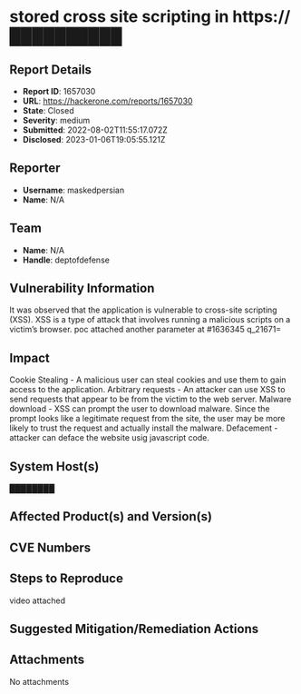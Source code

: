 # stored cross site scripting in https://██████████

## Report Details
- **Report ID**: 1657030
- **URL**: https://hackerone.com/reports/1657030
- **State**: Closed
- **Severity**: medium
- **Submitted**: 2022-08-02T11:55:17.072Z
- **Disclosed**: 2023-01-06T19:05:55.121Z

## Reporter
- **Username**: maskedpersian
- **Name**: N/A

## Team
- **Name**: N/A
- **Handle**: deptofdefense

## Vulnerability Information
It was observed that the application is vulnerable to cross-site scripting (XSS). XSS is a type of attack that involves running a malicious scripts on a victim’s browser.
poc attached
another parameter at #1636345
q_21671=

## Impact

Cookie Stealing - A malicious user can steal cookies and use them to gain access to the application.
Arbitrary requests - An attacker can use XSS to send requests that appear to be from the victim to the web server.
Malware download - XSS can prompt the user to download malware. Since the prompt looks like a legitimate request from the
site, the user may be more likely to trust the request and actually install the malware.
Defacement - attacker can deface the website usig javascript code.

## System Host(s)
████████

## Affected Product(s) and Version(s)


## CVE Numbers


## Steps to Reproduce
video attached

## Suggested Mitigation/Remediation Actions




## Attachments
No attachments
